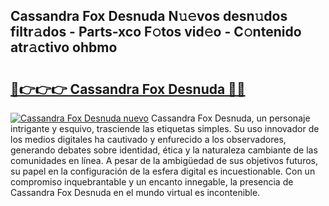 ## Cassandra Fox Desnuda N𝚞𝚎vos desn𝚞dos filtr𝚊dos - Parts-xco F𝚘tos vid𝚎o - C𝚘ntenido atr𝚊ctivo ohbmo

# <h2><a href="http://mb6zv5.tromn.icu/?c=Cassandra+Fox+Desnuda">🔗👉👉👉 Cassandra Fox Desnuda 🔗🔗</a></h2>

[![Cassandra Fox Desnuda nuevo](https://i.imgur.com/pEAQMta.gif)](http://mb6zv5.tromn.icu/?c=Cassandra+Fox+Desnuda)
Cassandra Fox Desnuda, un personaje intrigante y esquivo, trasciende las etiquetas simples. Su uso innovador de los medios digitales ha cautivado y enfurecido a los observadores, generando debates sobre identidad, ética y la naturaleza cambiante de las comunidades en línea. A pesar de la ambigüedad de sus objetivos futuros, su papel en la configuración de la esfera digital es incuestionable. Con un compromiso inquebrantable y un encanto innegable, la presencia de Cassandra Fox Desnuda en el mundo virtual es incontenible.
